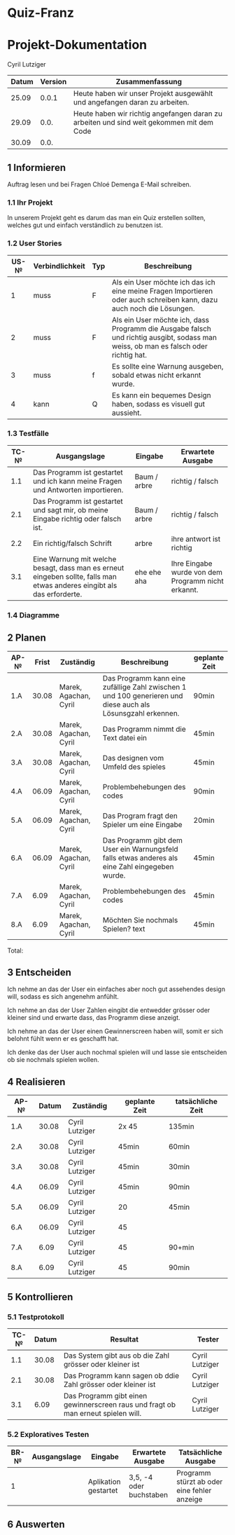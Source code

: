 # Quiz-Franz

# Projekt-Dokumentation

Cyril Lutziger

| Datum | Version | Zusammenfassung                                              |
| ----- | ------- | ------------------------------------------------------------ |
| 25.09 | 0.0.1   | Heute haben wir unser Projekt ausgewählt und angefangen daran zu arbeiten.   |
| 29.09 | 0.0.   | Heute haben wir richtig angefangen daran zu arbeiten und sind weit gekommen mit dem Code                                                        |
| 30.09 | 0.0.   |                                                      |

## 1 Informieren
Auftrag lesen und bei Fragen Chloé Demenga E-Mail schreiben.

### 1.1 Ihr Projekt

In unserem Projekt geht es darum das man ein Quiz erstellen sollten, welches gut und einfach verständlich zu benutzen ist.

### 1.2 User Stories

| US-№ | Verbindlichkeit | Typ  | Beschreibung                       |
| ---- | --------------- | ---- | ---------------------------------- |
| 1    |      muss       |  F  | Als ein User möchte ich das ich eine meine Fragen Importieren oder auch schreiben kann, dazu auch noch die Lösungen. |
| 2   |      muss       |   F  |   Als ein User möchte ich, dass Programm die Ausgabe falsch und richtig ausgibt, sodass man weiss, ob man es falsch oder richtig hat. |
| 3  |     muss       |  f  |   Es sollte eine Warnung ausgeben, sobald etwas nicht erkannt wurde. |
| 4  |      kann       |  Q  |   Es kann ein bequemes Design haben, sodass es visuell gut aussieht. |



### 1.3 Testfälle

| TC-№ | Ausgangslage | Eingabe | Erwartete Ausgabe |
| ---- | ------------ | ------- | ----------------- |
| 1.1  | Das Programm ist gestartet und ich kann meine Fragen und Antworten importieren. |  Baum / arbre      | richtig / falsch     |
| 2.1  | Das Programm ist gestartet und sagt mir, ob meine Eingabe richtig oder falsch ist.  |  Baum / arbre      |  richtig / falsch   |
| 2.2  | Ein richtig/falsch Schrift | arbre |   ihre antwort ist richtig|
| 3.1  | Eine Warnung mit welche besagt, dass man es erneut eingeben sollte, falls man etwas anderes eingibt als das erforderte.| ehe ehe aha | Ihre Eingabe wurde von dem Programm nicht erkannt.|



### 1.4 Diagramme



## 2 Planen

| AP-№ | Frist | Zuständig | Beschreibung | geplante Zeit |
| ---- | ----- | --------- | ------------ | ------------- |
| 1.A  |  30.08     |    Marek, Agachan, Cyril    |      Das Programm kann eine zufällige Zahl zwischen 1 und 100 generieren und diese auch als Lösunsgzahl erkennen.       |     90min       |
| 2.A  |    30.08   | Marek, Agachan, Cyril      |   Das Programm nimmt die Text datei ein     |    45min      |
| 3.A  |    30.08   | Marek, Agachan, Cyril      |     Das designen vom Umfeld des spieles      |     45min      |
| 4.A  |    06.09   | Marek, Agachan, Cyril      |    Problembehebungen des codes       |    90min      |
| 5.A  |    06.09   | Marek, Agachan, Cyril      |      Das Program fragt den Spieler um eine Eingabe    |    20min      |
| 6.A  |   06.09   |  Marek, Agachan, Cyril     |    Das Programm gibt dem User ein Warnungsfeld falls etwas anderes als eine Zahl eingegeben wurde.       |     45min       |
| 7.A  |    6.09   |  Marek, Agachan, Cyril     |    Problembehebungen des codes       |    45min      |
| 8.A  |    6.09   |  Marek, Agachan, Cyril     |    Möchten Sie nochmals Spielen? text      |    45min      |

Total: 


## 3 Entscheiden

Ich nehme an das der User ein einfaches aber noch gut assehendes design will, sodass es sich angenehm anfühlt.

Ich nehme an das der User Zahlen eingibt die entwedder grösser oder kleiner sind und erwarte dass, das Programm diese anzeigt.

Ich nehme an das der User einen Gewinnerscreen haben will, somit er sich belohnt fühlt wenn er es geschafft hat.

Ich denke das der User auch nochmal spielen will und lasse sie entscheiden ob sie nochmals spielen wollen.

## 4 Realisieren

| AP-№ | Datum | Zuständig | geplante Zeit | tatsächliche Zeit |
| ---- | ----- | --------- | ------------- | ----------------- |
| 1.A  |   30.08    |   Cyril Lutziger        |     2x 45          |      135min           |
| 2.A  |   30.08    |    Cyril Lutziger       |      45min         |      60min             |
| 3.A  |   30.08    |    Cyril Lutziger       |      45min         |      30min             |
| 4.A  |   06.09    |    Cyril Lutziger       |      45min         |      90min             |
| 5.A  |   06.09    |    Cyril Lutziger       |      20         |      45min             |
| 6.A  |   06.09    |    Cyril Lutziger       |      45         |           |
| 7.A  |    6.09   | Cyril Lutziger      |    45      |    90+min      |
| 8.A  |    6.09   | Cyril Lutziger      |    45      |    90min      |

## 5 Kontrollieren

### 5.1 Testprotokoll

| TC-№ | Datum | Resultat | Tester |
| ----- | -------- | ------ | ------- |
|   1.1     |  30.08    |  Das System gibt aus ob die Zahl grösser oder kleiner ist          | Cyril Lutziger      |
|   2.1     |  30.08   |   Das Programm kann sagen ob ddie Zahl grösser oder kleiner ist        | Cyril Lutziger      |
|   3.1    |  6.09     |   Das Programm gibt einen gewinnerscreen raus und fragt ob man erneut spielen will.       | Cyril Lutziger      |



### 5.2 Exploratives Testen

| BR-№ | Ausgangslage | Eingabe | Erwartete Ausgabe | Tatsächliche Ausgabe |
| ---- | ------------ | ------- | ----------------- | -------------------- |
| 1   |  |    Aplikation gestartet        |   3,5, -4 oder buchstaben      |  Programm stürzt ab oder eine fehler anzeige                 |      Das Programm bittet um eine erneute Eingabe.                |

## 6 Auswerten
